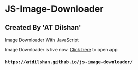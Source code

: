 # JS-Image-Downloader
## Created By 'AT Dilshan'

Image Downloader With JavaScript

Image Downloader is live now. [Click here](https://atdilshan.github.io/js-image-downloader/) to open app

### `https://atdilshan.github.io/js-image-downloader/`